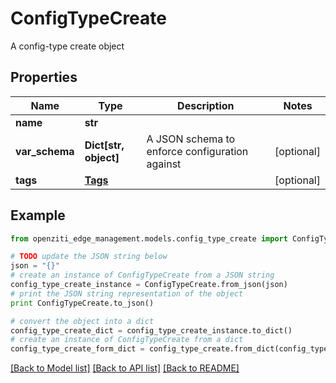 # ConfigTypeCreate

A config-type create object

## Properties
Name | Type | Description | Notes
------------ | ------------- | ------------- | -------------
**name** | **str** |  | 
**var_schema** | **Dict[str, object]** | A JSON schema to enforce configuration against | [optional] 
**tags** | [**Tags**](Tags.md) |  | [optional] 

## Example

```python
from openziti_edge_management.models.config_type_create import ConfigTypeCreate

# TODO update the JSON string below
json = "{}"
# create an instance of ConfigTypeCreate from a JSON string
config_type_create_instance = ConfigTypeCreate.from_json(json)
# print the JSON string representation of the object
print ConfigTypeCreate.to_json()

# convert the object into a dict
config_type_create_dict = config_type_create_instance.to_dict()
# create an instance of ConfigTypeCreate from a dict
config_type_create_form_dict = config_type_create.from_dict(config_type_create_dict)
```
[[Back to Model list]](../README.md#documentation-for-models) [[Back to API list]](../README.md#documentation-for-api-endpoints) [[Back to README]](../README.md)


